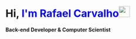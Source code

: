 
<h1 align="left">Hi, <span style="color: blue">I'm Rafael Carvalho</span><img src="https://raw.githubusercontent.com/kaueMarques/kaueMarques/master/hi.gif" height="30px"></h1>

**Back-end Developer & Computer Scientist**
